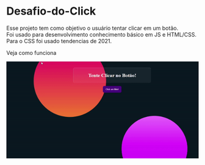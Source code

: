 # Desafio-do-Click
<p>Esse projeto tem como objetivo o usuário tentar clicar em um botão. <br>Foi usado para desenvolvimento conhecimento básico em JS e HTML/CSS. Para o CSS foi usado tendencias de 2021.<p>
<p> Veja como funciona<p>
<img width="600" heigth="350" src="video/desafio-do-click.gif">
